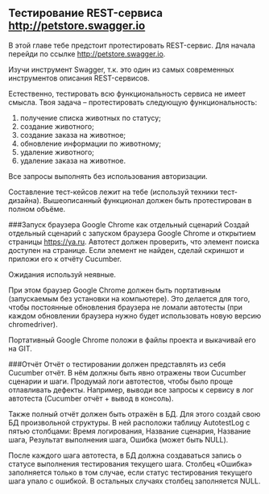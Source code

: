 ## Тестирование REST-сервиса http://petstore.swagger.io

В этой главе тебе предстоит протестировать REST-сервис. Для начала перейди по ссылке http://petstore.swagger.io.

Изучи инструмент Swagger, т.к. это один из самых современных инструментов описания REST-сервисов.

Естественно, тестировать всю функциональность сервиса не имеет смысла. Твоя задача – протестировать следующую функциональность:
1.	получение списка животных по статусу;
2.	создание животного;
3.	создание заказа на животное;
4.	обновление информации по животному;
5.	удаление животного;
6.	удаление заказа на животное.

Все запросы выполнять без использования авторизации.

Составление тест-кейсов лежит на тебе (используй техники тест-дизайна). Вышеописанный функционал должен быть протестирован в полном объёме.

###Запуск браузера Google Chrome как отдельный сценарий
Создай отдельный сценарий с запуском браузера Google Chrome и открытием страницы https://ya.ru. Автотест должен проверить, что элемент поиска доступен на странице. Если элемент не найден, сделай скриншот и приложи его к отчёту Cucumber.

Ожидания используй неявные.

При этом браузер Google Chrome должен быть портативным (запускаемым без установки на компьютере). Это делается для того, чтобы постоянные обновления браузера не ломали автотесты (при каждом обновлении браузера нужно будет использовать новую версию chromedriver).

Портативный Google Chrome положи в файлы проекта и выкачивай его на GIT.






###Отчёт
Отчёт о тестировании должен представлять из себя Cucumber отчёт. В нём должны быть явно отражены твои Cucumber сценарии и шаги. Продумай логи автотестов, чтобы было проще отлавливать дефекты. Например, выводи все запросы к сервису в лог автотеста (Cucumber отчёт + вывод в консоль).

Также полный отчёт должен быть отражён в БД. Для этого создай свою БД произвольной структуры. В ней расположи таблицу AutotestLog с пятью столбцами: Время логирования, Название сценария, Название шага, Результат выполнения шага, Ошибка (может быть NULL).

После каждого шага автотеста, в БД должна создаваться запись о статусе выполнения тестирования текущего шага. Столбец «Ошибка» заполняется только в том случае, если статус тестирования текущего шага упало с ошибкой. В остальных случаях столбец заполняется NULL.
